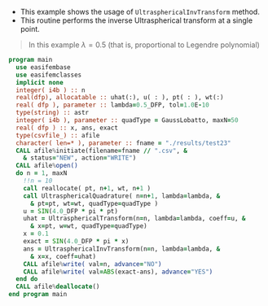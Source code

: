 - This example shows the usage of `UltrasphericalInvTransform` method.
- This routine performs the inverse Ultraspherical transform at a single point.

> In this example $\lambda=0.5$ (that is, proportional to Legendre polynomial)

```fortran
program main
  use easifembase
  use easifemclasses
  implicit none
  integer( i4b ) :: n
  real(dfp), allocatable :: uhat(:), u( : ), pt( : ), wt(:)
  real( dfp ), parameter :: lambda=0.5_DFP, tol=1.0E-10
  type(string) :: astr
  integer( i4b ), parameter :: quadType = GaussLobatto, maxN=50
  real( dfp ) :: x, ans, exact
  type(csvfile_) :: afile
  character( len=* ), parameter :: fname = "./results/test23"
  CALL afile%initiate(filename=fname // ".csv", &
    & status="NEW", action="WRITE")
  CALL afile%open()
  do n = 1, maxN
    !!n = 10
    call reallocate( pt, n+1, wt, n+1 )
    call UltrasphericalQuadrature( n=n+1, lambda=lambda, &
      & pt=pt, wt=wt, quadType=quadType )
    u = SIN(4.0_DFP * pi * pt)
    uhat = UltrasphericalTransform(n=n, lambda=lambda, coeff=u, &
      & x=pt, w=wt, quadType=quadType)
    x = 0.1
    exact = SIN(4.0_DFP * pi * x)
    ans = UltrasphericalInvTransform(n=n, lambda=lambda, &
      & x=x, coeff=uhat)
    CALL afile%write( val=n, advance="NO")
    CALL afile%write( val=ABS(exact-ans), advance="YES")
  end do
  CALL afile%deallocate()
end program main
```

